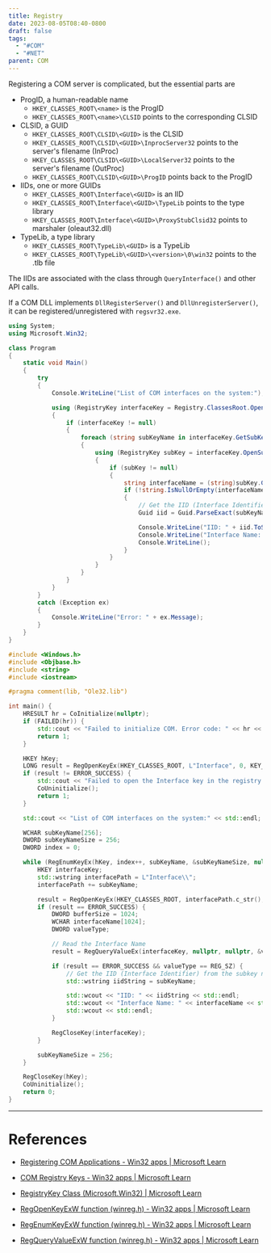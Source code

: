 ```yaml
---
title: Registry
date: 2023-08-05T08:40-0800
draft: false
tags:
  - "#COM"
  - "#NET"
parent: COM
---
```


Registering a COM server is complicated, but the essential parts are
- ProgID, a human-readable name
    - `HKEY_CLASSES_ROOT\<name>` is the ProgID
    - `HKEY_CLASSES_ROOT\<name>\CLSID` points to the corresponding CLSID
- CLSID, a GUID
    - `HKEY_CLASSES_ROOT\CLSID\<GUID>` is the CLSID
    - `HKEY_CLASSES_ROOT\CLSID\<GUID>\InprocServer32` points to the server's filename (InProc)
    - `HKEY_CLASSES_ROOT\CLSID\<GUID>\LocalServer32` points to the server's filename (OutProc)
    - `HKEY_CLASSES_ROOT\CLSID\<GUID>\ProgID` points back to the ProgID
- IIDs, one or more GUIDs
    - `HKEY_CLASSES_ROOT\Interface\<GUID>` is an IID
    - `HKEY_CLASSES_ROOT\Interface\<GUID>\TypeLib` points to the type library
    - `HKEY_CLASSES_ROOT\Interface\<GUID>\ProxyStubClsid32` points to marshaler (oleaut32.dll)
- TypeLib, a type library
    - `HKEY_CLASSES_ROOT\TypeLib\<GUID>` is a TypeLib
    - `HKEY_CLASSES_ROOT\TypeLib\<GUID>\<version>\0\win32` points to the .tlb file

The IIDs are associated with the class through `QueryInterface()` and other API calls.

If a COM DLL implements `DllRegisterServer()` and `DllUnregisterServer()`, it can be registered/unregistered with `regsvr32.exe`.

```C#
using System;
using Microsoft.Win32;

class Program
{
    static void Main()
    {
        try
        {
            Console.WriteLine("List of COM interfaces on the system:");

            using (RegistryKey interfaceKey = Registry.ClassesRoot.OpenSubKey("Interface"))
            {
                if (interfaceKey != null)
                {
                    foreach (string subKeyName in interfaceKey.GetSubKeyNames())
                    {
                        using (RegistryKey subKey = interfaceKey.OpenSubKey(subKeyName))
                        {
                            if (subKey != null)
                            {
                                string interfaceName = (string)subKey.GetValue(null);
                                if (!string.IsNullOrEmpty(interfaceName))
                                {
                                    // Get the IID (Interface Identifier) from the subkey name
                                    Guid iid = Guid.ParseExact(subKeyName, "B");

                                    Console.WriteLine("IID: " + iid.ToString());
                                    Console.WriteLine("Interface Name: " + interfaceName);
                                    Console.WriteLine();
                                }
                            }
                        }
                    }
                }
            }
        }
        catch (Exception ex)
        {
            Console.WriteLine("Error: " + ex.Message);
        }
    }
}
```

```C++
#include <Windows.h>
#include <Objbase.h>
#include <string>
#include <iostream>

#pragma comment(lib, "Ole32.lib")

int main() {
    HRESULT hr = CoInitialize(nullptr);
    if (FAILED(hr)) {
        std::cout << "Failed to initialize COM. Error code: " << hr << std::endl;
        return 1;
    }

    HKEY hKey;
    LONG result = RegOpenKeyEx(HKEY_CLASSES_ROOT, L"Interface", 0, KEY_READ, &hKey);
    if (result != ERROR_SUCCESS) {
        std::cout << "Failed to open the Interface key in the registry. Error code: " << result << std::endl;
        CoUninitialize();
        return 1;
    }

    std::cout << "List of COM interfaces on the system:" << std::endl;

    WCHAR subKeyName[256];
    DWORD subKeyNameSize = 256;
    DWORD index = 0;

    while (RegEnumKeyEx(hKey, index++, subKeyName, &subKeyNameSize, nullptr, nullptr, nullptr, nullptr) == ERROR_SUCCESS) {
        HKEY interfaceKey;
        std::wstring interfacePath = L"Interface\\";
        interfacePath += subKeyName;

        result = RegOpenKeyEx(HKEY_CLASSES_ROOT, interfacePath.c_str(), 0, KEY_READ, &interfaceKey);
        if (result == ERROR_SUCCESS) {
            DWORD bufferSize = 1024;
            WCHAR interfaceName[1024];
            DWORD valueType;

            // Read the Interface Name
            result = RegQueryValueEx(interfaceKey, nullptr, nullptr, &valueType, (LPBYTE)interfaceName, &bufferSize);

            if (result == ERROR_SUCCESS && valueType == REG_SZ) {
                // Get the IID (Interface Identifier) from the subkey name
                std::wstring iidString = subKeyName;

                std::wcout << "IID: " << iidString << std::endl;
                std::wcout << "Interface Name: " << interfaceName << std::endl;
                std::wcout << std::endl;
            }

            RegCloseKey(interfaceKey);
        }

        subKeyNameSize = 256;
    }

    RegCloseKey(hKey);
    CoUninitialize();
    return 0;
}
```

---
# References

- [Registering COM Applications - Win32 apps | Microsoft Learn](https://learn.microsoft.com/en-us/windows/win32/com/registering-com-applications)
- [COM Registry Keys - Win32 apps | Microsoft Learn](https://learn.microsoft.com/en-us/windows/win32/com/com-registry-keys)

- [RegistryKey Class (Microsoft.Win32) | Microsoft Learn](https://learn.microsoft.com/en-us/dotnet/api/microsoft.win32.registrykey?view=net-7.0)

- [RegOpenKeyExW function (winreg.h) - Win32 apps | Microsoft Learn](https://learn.microsoft.com/en-us/windows/win32/api/winreg/nf-winreg-regopenkeyexw)
- [RegEnumKeyExW function (winreg.h) - Win32 apps | Microsoft Learn](https://learn.microsoft.com/en-us/windows/win32/api/winreg/nf-winreg-regenumkeyexw)
- [RegQueryValueExW function (winreg.h) - Win32 apps | Microsoft Learn](https://learn.microsoft.com/en-us/windows/win32/api/winreg/nf-winreg-regqueryvalueexw)
